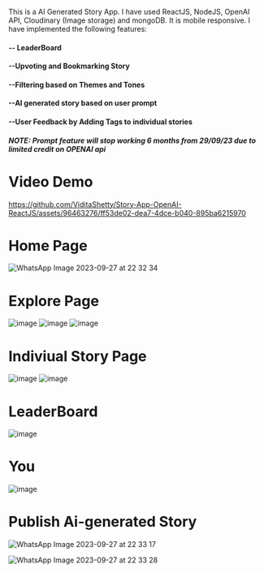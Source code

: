 This is a AI Generated Story App.
I have used ReactJS, NodeJS, OpenAI API, Cloudinary (Image storage) and mongoDB.
It is mobile responsive.
I have implemented the following features:
#### -- LeaderBoard 
#### --Upvoting and Bookmarking Story 
#### --Filtering based on Themes and Tones 
#### --AI generated story based on user prompt 
#### --User Feedback by Adding Tags to individual stories

##### NOTE: Prompt feature will stop working 6 months from 29/09/23 due to limited credit on OPENAI api
# Video Demo
https://github.com/ViditaShetty/Story-App-OpenAI-ReactJS/assets/96463276/ff53de02-dea7-4dce-b040-895ba6215970

# Home Page
![WhatsApp Image 2023-09-27 at 22 32 34](https://github.com/ViditaShetty/Story-App-OpenAI-ReactJS/assets/96463276/73d08392-09d7-4434-b2ea-7b45ae45182c)

# Explore Page
![image](https://github.com/ViditaShetty/Story-App-OpenAI-ReactJS/assets/96463276/167ce08c-f920-4921-a5e5-d51ac5a4edd7)
![image](https://github.com/ViditaShetty/Story-App-OpenAI-ReactJS/assets/96463276/ad1dd904-5f4a-4768-9516-1f7bdd482049)
![image](https://github.com/ViditaShetty/Story-App-OpenAI-ReactJS/assets/96463276/829f3ef2-5ea6-4120-a9ed-c543b4bf091b)

# Indiviual Story Page
![image](https://github.com/ViditaShetty/Story-App-OpenAI-ReactJS/assets/96463276/282fe9a1-17f4-4fbf-8a36-540716a35f1c)
![image](https://github.com/ViditaShetty/Story-App-OpenAI-ReactJS/assets/96463276/de69f0c5-5afe-4ea4-94cf-a84584f98cf1)


# LeaderBoard
![image](https://github.com/ViditaShetty/Story-App-OpenAI-ReactJS/assets/96463276/d5800afc-f422-4883-b19b-86f013f18a44)
# You
![image](https://github.com/ViditaShetty/Story-App-OpenAI-ReactJS/assets/96463276/0cb87fb7-c5a1-4611-94b2-5bf14a9c9b88)

# Publish Ai-generated Story
![WhatsApp Image 2023-09-27 at 22 33 17](https://github.com/ViditaShetty/Story-App-OpenAI-ReactJS/assets/96463276/f616f30d-1826-44c6-a752-ddb29bce8770)

![WhatsApp Image 2023-09-27 at 22 33 28](https://github.com/ViditaShetty/Story-App-OpenAI-ReactJS/assets/96463276/3539690d-a2ea-432f-b7c2-6f94ee9facae)
